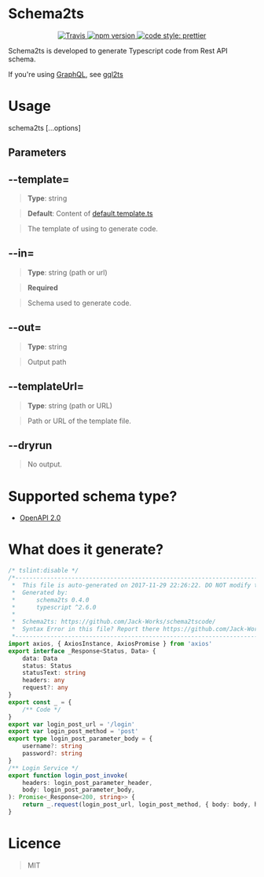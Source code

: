 # Schema2ts

<p align="center">
  <a href="https://travis-ci.org/Jack-Works/schema2tscode">
    <img alt="Travis" src="https://img.shields.io/travis/Jack-Works/schema2tscode.svg?style=flat-square">
  </a>
  <a href="https://www.npmjs.com/package/schema2ts">
    <img alt="npm version" src="https://img.shields.io/npm/v/schema2ts.svg?style=flat-square">
  </a>
  <a href="#badge">
    <img alt="code style: prettier" src="https://img.shields.io/badge/code_style-prettier-ff69b4.svg?style=flat-square">
  </a>
</p>

Schema2ts is developed to generate Typescript code from Rest API schema.

If you're using [GraphQL](http://graphql.org/), see [gql2ts](https://github.com/avantcredit/gql2ts)

# Usage

schema2ts [...options]

## Parameters

## --template=

> **Type**: string

> **Default**: Content of [default.template.ts](./src/default.template.ts)

> The template of using to generate code.

## --in=

> **Type**: string (path or url)

> **Required**

> Schema used to generate code.

## --out=

> **Type**: string

> Output path

## --templateUrl=

> **Type**: string (path or URL)

> Path or URL of the template file.

## --dryrun

> No output.

# Supported schema type?

* [OpenAPI 2.0](https://github.com/OAI/OpenAPI-Specification/blob/master/versions/2.0.md)

# What does it generate?

```typescript
/* tslint:disable */
/*--------------------------------------------------------------------------------------------
 *  This file is auto-generated on 2017-11-29 22:26:22. DO NOT modify this file directly!
 *  Generated by:
 * 	    schema2ts 0.4.0
 * 	    typescript ^2.6.0
 *
 *  Schema2ts: https://github.com/Jack-Works/schema2tscode/
 *  Syntax Error in this file? Report there https://github.com/Jack-Works/schema2tscode/issues
 *--------------------------------------------------------------------------------------------*/
import axios, { AxiosInstance, AxiosPromise } from 'axios'
export interface _Response<Status, Data> {
    data: Data
    status: Status
    statusText: string
    headers: any
    request?: any
}
export const _ = {
    /** Code */
}
export var login_post_url = '/login'
export var login_post_method = 'post'
export type login_post_parameter_body = {
    username?: string
    password?: string
}
/** Login Service */
export function login_post_invoke(
    headers: login_post_parameter_header,
    body: login_post_parameter_body,
): Promise<_Response<200, string>> {
    return _.request(login_post_url, login_post_method, { body: body, headers: headers, bodyType: 'form' })
}
```

# Licence

> MIT
